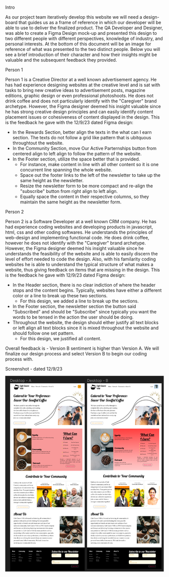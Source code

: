 Intro

As our project team iteratively develop this website we will need a design-board that guides us as a frame of reference in which our developer will be able to use to deliver the finalized product. The QA Developer and Designer, was able to create a Figma Design mock-up and presented this design to two different people with different perspectives, knowledge of industry, and personal interests. At the bottom of this document will be an image for reference of what was presented to the two distinct people. Below you will see a brief introduction of their character and how their insights might be valuable and the subsequent feedback they provided.

Person 1

Person 1 is a Creative Director at a well known advertisement agency. He has had experience designing websites at the creative level and is sat with tasks to bring new creative ideas to advertisement posts, magazine editions, graphic design or even professional photoshoots. He does not drink coffee and does not particularly identify with the "Caregiver" brand archetype. However, the Figma designer deemed his insight valuable since he has strong creative design principles and can easily identify content placement issues or cohesiveness of content displayed in the design. This is the feedback he gave with the 12/9/23 dated Figma design:
- In the Rewards Section, better align the texts in the what can I earn section. The texts do not follow a grid like pattern that is ubitquous throughtout the website.
- In the Community Section, move Our Active Parternships button from centered align to left align to follow the pattern of the website.
- In the Footer section, utilize the space better that is provided.
    - For instance, make content in line with all other content so it is one concurrent line spanning the whole website.
    - Space out the footer links to the left of the newsletter to take up the same height as the newsletter.
    - Resize the newsletter form to be more compact and re-align the "subscribe" button from right align to left align.
    - Equally space the content in their respective columns, so they maintain the same height as the newsletter form.

Person 2

Person 2 is a Software Developer at a well known CRM company. He has had experience coding websites and developing products in javascript, html, css and other coding softwares. He understands the principles of web-design and implementing functional code. He does drink coffee, however he does not identify with the "Caregiver" brand archetype. However, the Figma designer deemed his insight valuable since he understands the feasibility of the website and is able to easily discern the level of effort needed to code the design. Also, with his familarity coding websites he is able to understand the typical structure of what makes a website, thus giving feedback on items that are missing in the design. This is the feedback he gave with 12/9/23 dated Figma design:
- In the Header section, there is no clear indiction of where the header stops and the content begins. Typically, websites have either a different color or a line to break up these two sections.
    - For this design, we added a line to break up the sections.
- In the Footer section, the newsletter section the button said "Subscribed" and should be "Subscribe" since typically you want the words to be tensed in the action the user should be doing.
- Throughout the website, the design should either justify all text blocks or left align all text blocks since it is mixed throughout the website and should follow one set pattern.
    - For this design, we justified all content.

Overall feedback is - Version B sentiment is higher than Version A. We will finalize our design process and select Version B to begin our coding process with.

Screenshot - dated 12/9/23

![Screenshot of Figma Design 12/9/23](/business_analysis/Figma_design2sc.png)